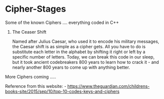# Cipher-Stages
Some of the known Ciphers .... everything coded in C++

1) The Ceaser Shift

    Named after Julius Caesar, who used it to encode his military messages, 
    the Caesar shift is as simple as a cipher gets. 
    All you have to do is substitute each letter in the alphabet by shifting it right or left by a specific number of letters. 
    Today, we can break this code in our sleep, 
    but it took ancient codebreakers 800 years to learn how to crack it - and nearly another 800 years to come up with anything better.

More Ciphers coming ..... 



Reference from this website: -
https://www.theguardian.com/childrens-books-site/2015/sep/10/top-10-codes-keys-and-ciphers
